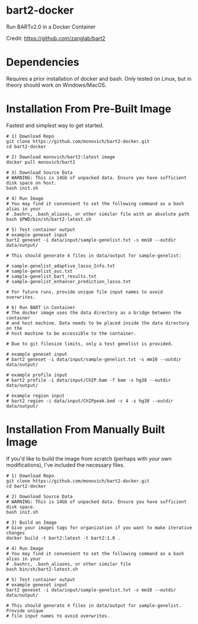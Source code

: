 # bart2-docker
Run BARTv2.0 in a Docker Container

Credit:
https://github.com/zanglab/bart2

# Dependencies
Requires a prior installation of docker and bash. Only tested on Linux, but in theory should work on Windows/MacOS.

# Installation From Pre-Built Image
Fastest and simplest way to get started.

```
# 1) Download Repo
git clone https://github.com/monovich/bart2-docker.git
cd bart2-docker

# 2) Download monovich/bart2:latest image
docker pull monovich/bart2

# 3) Download Source Data
# WARNING: This is 14Gb of unpacked data. Ensure you have sufficient disk space on host.
bash init.sh

# 4) Run Image
# You may find it convenient to set the following command as a bash alias in your 
# .bashrc, .bash_aliases, or other similar file with an absolute path
bash $PWD/bin/sh/bart2-latest.sh

# 5) Test container output
# example geneset input
bart2 geneset -i data/input/sample-genelist.txt -s mm10 --outdir data/output/

# This should generate 4 files in data/output for sample-genelist:

# sample-genelist_adaptive_lasso_Info.txt
# sample-genelist_auc.txt
# sample-genelist_bart_results.txt
# sample-genelist_enhancer_prediction_lasso.txt

# For future runs, provide unique file input names to avoid overwrites.

# 6) Run BART in Container
# The docker image uses the data directory as a bridge between the container 
# and host machine. Data needs to be placed inside the data directory on the 
# host machine to be accessible to the container.

# Due to git filesize limits, only a test genelist is provided.

# example geneset input
# bart2 geneset -i data/input/sample-genelist.txt -s mm10 --outdir data/output/

# example profile input
# bart2 profile -i data/input/ChIP.bam -f bam -s hg38 --outdir data/output/

# example region input
# bart2 region -i data/input/ChIPpeak.bed -c 4 -s hg38 --outdir data/output/
```

# Installation From Manually Built Image
If you'd like to build the image from scratch (perhaps with your own modifications), 
I've included the necessary files.

```
# 1) Download Repo
git clone https://github.com/monovich/bart2-docker.git
cd bart2-docker

# 2) Download Source Data
# WARNING: This is 14Gb of unpacked data. Ensure you have sufficient disk space.
bash init.sh

# 3) Build an Image
# Give your images tags for organization if you want to make iterative changes
docker build -t bart2:latest -t bart2:1.0 .

# 4) Run Image
# You may find it convenient to set the following command as a bash alias in your 
# .bashrc, .bash_aliases, or other similar file
bash bin/sh/bart2-latest.sh

# 5) Test container output
# example geneset input
bart2 geneset -i data/input/sample-genelist.txt -s mm10 --outdir data/output/

# This should generate 4 files in data/output for sample-genelist. Provide unique
# file input names to avoid overwrites.
```
